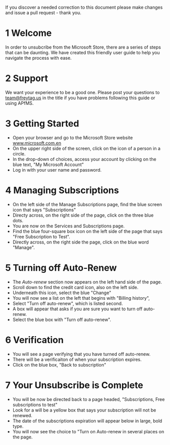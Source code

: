 

If you discover a needed correction to this document please make changes and issue a pull request - thank you.

# 1 Welcome 
In order to unsubcribe from the Microsoft Store, there are a series of steps that can be daunting. We have created this friendly user guide to help you navigate the process with ease. 

# 2 Support
We want your experience to be a good one.  Please post your questions to team@freytag.us in the title if you have problems following this guide or using APfMS.  

# 3 Getting Started
- Open your browser and go to the Microsoft Store website www.microsoft.com.en 
- On the upper right side of the screen, click on the icon of a person in a circle.
- In the drop-down of choices, access your account by clicking on the blue text, "My Microsoft Account"
- Log in with your user name and password.
  
# 4 Managing Subscriptions
- On the left side of the Manage Subscriptions page, find the blue screen icon that says "Subscriptions"
- Directy across, on the right side of the page, click on the three blue dots.
- You are now on the Services and Subscriptions page.
- Find the blue four-square box icon on the left side of the page that says "Free Subscription to Test".
- Directly across, on the right side the page, click on the blue word "Manage".
  
# 5 Turning off Auto-Renew
- The *Auto-renew* section now appears on the left hand side of the page. 
- Scroll down to find the credit card icon, also on the left side.
- Underneath this icon, select the blue "Change"
- You will now see a list on the left that begins with "Billing history",
- Select "Turn off auto-renew", which is listed second.
- A box will appear that asks if you are sure you want to turn off auto-renew.
- Select the blue box with "Turn off auto-renew".
  
# 6 Verification
- You will see a page verifying that you have turned off auto-renew.
- There will be a verificaiton of when your subscription expires.
- Click on the blue box, "Back to subscription"
  
# 7 Your Unsubscribe is Complete
- You will be now be directed back to a page headed, "Subscriptions, Free subscriptions to test"
- Look for a will be a yellow box that says your subscription will not be renewed.
- The date of the subscriptions expiration will appear below in large, bold type.
- You will now see the choice to "Turn on Auto-renew in several places on the page.
  
